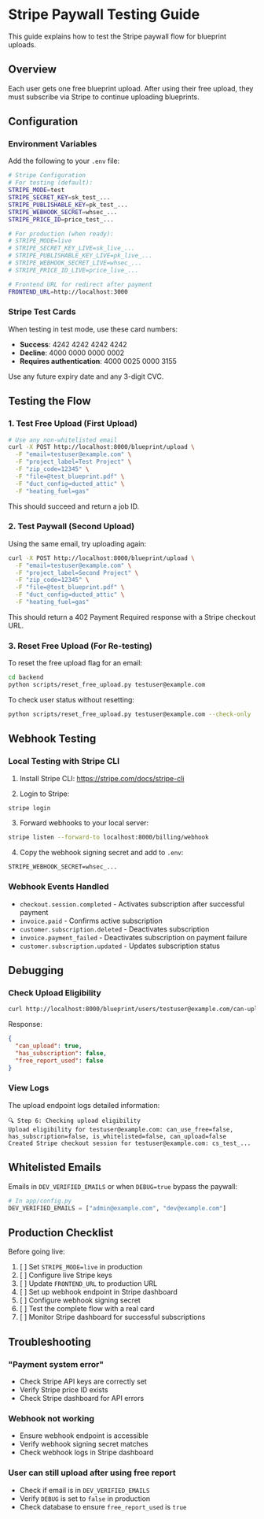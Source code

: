 # Stripe Paywall Testing Guide

This guide explains how to test the Stripe paywall flow for blueprint uploads.

## Overview

Each user gets one free blueprint upload. After using their free upload, they must subscribe via Stripe to continue uploading blueprints.

## Configuration

### Environment Variables

Add the following to your `.env` file:

```bash
# Stripe Configuration
# For testing (default):
STRIPE_MODE=test
STRIPE_SECRET_KEY=sk_test_...
STRIPE_PUBLISHABLE_KEY=pk_test_...
STRIPE_WEBHOOK_SECRET=whsec_...
STRIPE_PRICE_ID=price_test_...

# For production (when ready):
# STRIPE_MODE=live
# STRIPE_SECRET_KEY_LIVE=sk_live_...
# STRIPE_PUBLISHABLE_KEY_LIVE=pk_live_...
# STRIPE_WEBHOOK_SECRET_LIVE=whsec_...
# STRIPE_PRICE_ID_LIVE=price_live_...

# Frontend URL for redirect after payment
FRONTEND_URL=http://localhost:3000
```

### Stripe Test Cards

When testing in test mode, use these card numbers:
- **Success**: 4242 4242 4242 4242
- **Decline**: 4000 0000 0000 0002
- **Requires authentication**: 4000 0025 0000 3155

Use any future expiry date and any 3-digit CVC.

## Testing the Flow

### 1. Test Free Upload (First Upload)

```bash
# Use any non-whitelisted email
curl -X POST http://localhost:8000/blueprint/upload \
  -F "email=testuser@example.com" \
  -F "project_label=Test Project" \
  -F "zip_code=12345" \
  -F "file=@test_blueprint.pdf" \
  -F "duct_config=ducted_attic" \
  -F "heating_fuel=gas"
```

This should succeed and return a job ID.

### 2. Test Paywall (Second Upload)

Using the same email, try uploading again:

```bash
curl -X POST http://localhost:8000/blueprint/upload \
  -F "email=testuser@example.com" \
  -F "project_label=Second Project" \
  -F "zip_code=12345" \
  -F "file=@test_blueprint.pdf" \
  -F "duct_config=ducted_attic" \
  -F "heating_fuel=gas"
```

This should return a 402 Payment Required response with a Stripe checkout URL.

### 3. Reset Free Upload (For Re-testing)

To reset the free upload flag for an email:

```bash
cd backend
python scripts/reset_free_upload.py testuser@example.com
```

To check user status without resetting:

```bash
python scripts/reset_free_upload.py testuser@example.com --check-only
```

## Webhook Testing

### Local Testing with Stripe CLI

1. Install Stripe CLI: https://stripe.com/docs/stripe-cli

2. Login to Stripe:
```bash
stripe login
```

3. Forward webhooks to your local server:
```bash
stripe listen --forward-to localhost:8000/billing/webhook
```

4. Copy the webhook signing secret and add to `.env`:
```
STRIPE_WEBHOOK_SECRET=whsec_...
```

### Webhook Events Handled

- `checkout.session.completed` - Activates subscription after successful payment
- `invoice.paid` - Confirms active subscription
- `customer.subscription.deleted` - Deactivates subscription
- `invoice.payment_failed` - Deactivates subscription on payment failure
- `customer.subscription.updated` - Updates subscription status

## Debugging

### Check Upload Eligibility

```bash
curl http://localhost:8000/blueprint/users/testuser@example.com/can-upload
```

Response:
```json
{
  "can_upload": true,
  "has_subscription": false,
  "free_report_used": false
}
```

### View Logs

The upload endpoint logs detailed information:

```
🔍 Step 6: Checking upload eligibility
Upload eligibility for testuser@example.com: can_use_free=false, has_subscription=false, is_whitelisted=false, can_upload=false
Created Stripe checkout session for testuser@example.com: cs_test_...
```

## Whitelisted Emails

Emails in `DEV_VERIFIED_EMAILS` or when `DEBUG=true` bypass the paywall:

```python
# In app/config.py
DEV_VERIFIED_EMAILS = ["admin@example.com", "dev@example.com"]
```

## Production Checklist

Before going live:

1. [ ] Set `STRIPE_MODE=live` in production
2. [ ] Configure live Stripe keys
3. [ ] Update `FRONTEND_URL` to production URL
4. [ ] Set up webhook endpoint in Stripe dashboard
5. [ ] Configure webhook signing secret
6. [ ] Test the complete flow with a real card
7. [ ] Monitor Stripe dashboard for successful subscriptions

## Troubleshooting

### "Payment system error"
- Check Stripe API keys are correctly set
- Verify Stripe price ID exists
- Check Stripe dashboard for API errors

### Webhook not working
- Ensure webhook endpoint is accessible
- Verify webhook signing secret matches
- Check webhook logs in Stripe dashboard

### User can still upload after using free report
- Check if email is in `DEV_VERIFIED_EMAILS`
- Verify `DEBUG` is set to `false` in production
- Check database to ensure `free_report_used` is `true`